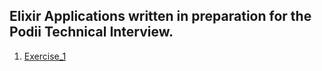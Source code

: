 ## Elixir Applications written in preparation for the Podii Technical Interview.

1. [Exercise_1](https://github.com/AndrewMbugua/Elixir-Apps/tree/master/Exercises/Exercise_1)

